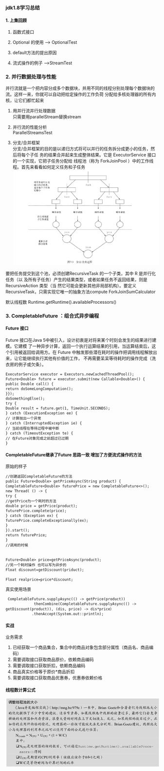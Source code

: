 ### jdk1.8学习总结
#### 1. 上集回顾

1. 函数式接口

1. Optional 的使用 --> OptionalTest

3. default方法的提出原因

3. 流式操作的例子 -->StreamTest


### 2. 并行数据处理与性能
并行流就是一个把内容分成多个数据块，并用不同的线程分别处理每个数据块的流。这样一来，你就可以自动把给定操作的工作负荷
分配给多核处理器的所有内核，让它们都忙起来
1. 用并行流并行处理数据   
  只需要用parallelStream替换stream
  
2. 并行流的性能分析  
    ParallelStreamsTest
3. 分支/合并框架   
    分支/合并框架的目的是以递归方式将可以并行的任务拆分成更小的任务，然后将每个子任
务的结果合并起来生成整体结果。它是 ExecutorService 接口的一个实现，它把子任务分配给
线程池（称为 ForkJoinPool ）中的工作线程。首先来看看如何定义任务和子任务  
![合并框架过程图](images/分支合并过程图.png)  

  要把任务提交到这个池，必须创建RecursiveTask<R> 的一个子类，其中 R 是并行化任务（以
及所有子任务）产生的结果类型，或者如果任务不返回结果，则是 RecursiveAction 类型（当
然它可能会更新其他非局部机构）。要定义RecursiveTask，只需实现它唯一的抽象方法compute
ForkJoinSumCalculator

 默认线程数 Runtime.getRuntime().availableProcessors()

### 3. CompletableFuture ：组合式异步编程
#### Future 接口
Future 接口在Java 5中被引入，设计初衷是对将来某个时刻会发生的结果进行建模。它建模
了一种异步计算，返回一个执行运算结果的引用，当运算结束后，这个引用被返回给调用方。在
Future 中触发那些潜在耗时的操作把调用线程解放出来，让它能继续执行其他有价值的工作，
不再需要呆呆等待耗时的操作完成（洗衣房的例子或欠条）。
```
ExecutorService executor = Executors.newCachedThreadPool();
Future<Double> future = executor.submit(new Callable<Double>() {
public Double call() {
return doSomeLongComputation();
}});
doSomethingElse();
try {
Double result = future.get(1, TimeUnit.SECONDS);
} catch (ExecutionException ee) {
// 计算抛出一个异常
} catch (InterruptedException ie) {
// 当前线程在等待过程中被中断
} catch (TimeoutException te) {
// 在Future对象完成之前超过已过期
}
```
#### CompletableFuture继承了Future 思路一致 增加了方便流式操作的方法
原始的样子
```
//创建返回CompletableFuture的方法
public Future<Double> getPriceAsync(String product) {
CompletableFuture<Double> futurePrice = new CompletableFuture<>();
new Thread( () -> {
try {
//getPrice为一个耗时的方法
double price = getPrice(product);
futurePrice.complete(price);
} catch (Exception ex) {
futurePrice.completeExceptionally(ex);
}
}).start();
return futurePrice;
}
//调用的时候


Future<Double> price=getPriceAsync(product);
//另一个耗时操作 也可以写为异步的
Float discount=getDiscount(priduct);

Float realprice=price*discount;

```

真实使用场景
```
 CompletableFuture.supplyAsync(() -> getPrice(product))
             thenCombine(CompletableFuture.supplyAsync(() -> getDiscount(product)), (dis, price) -> dis*price）
            .thenAccept(System.out::println);
```

#### 实战
业务需求
1. 已经获取一个商品集合，集合中的商品对象包含部分属性（商品名、商品编码）
2. 需要调取接口获取商品原价，依赖商品编码
3. 需要调取接口获取折扣，依赖商品编码
4. 商品真实价格等于原价*商品折扣
4. 需要调取接口获取商品优惠券，优惠券依赖价格

####  线程数计算公式
![线程数计算](images/线程数计算.png) 



